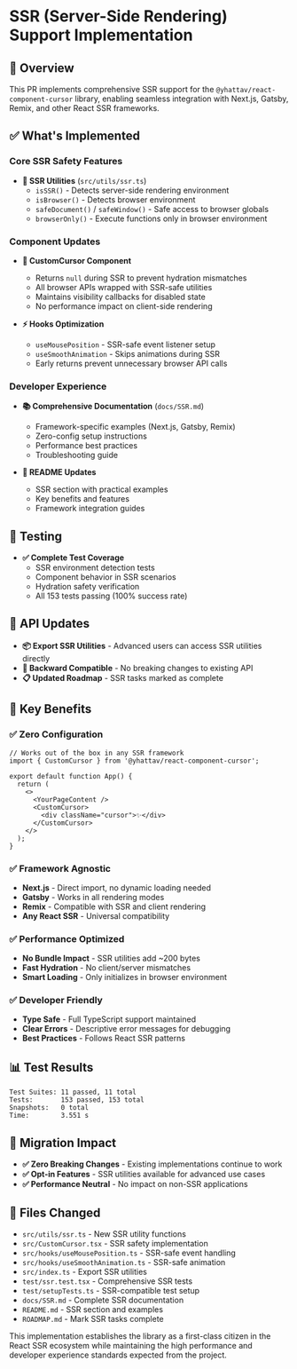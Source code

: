 # SSR (Server-Side Rendering) Support Implementation

## 🎯 Overview
This PR implements comprehensive SSR support for the `@yhattav/react-component-cursor` library, enabling seamless integration with Next.js, Gatsby, Remix, and other React SSR frameworks.

## ✅ What's Implemented

### Core SSR Safety Features
- **🔧 SSR Utilities** (`src/utils/ssr.ts`)
  - `isSSR()` - Detects server-side rendering environment
  - `isBrowser()` - Detects browser environment 
  - `safeDocument()` / `safeWindow()` - Safe access to browser globals
  - `browserOnly()` - Execute functions only in browser environment

### Component Updates
- **🚀 CustomCursor Component**
  - Returns `null` during SSR to prevent hydration mismatches
  - All browser APIs wrapped with SSR-safe utilities
  - Maintains visibility callbacks for disabled state
  - No performance impact on client-side rendering

- **⚡ Hooks Optimization**
  - `useMousePosition` - SSR-safe event listener setup
  - `useSmoothAnimation` - Skips animations during SSR
  - Early returns prevent unnecessary browser API calls

### Developer Experience
- **📚 Comprehensive Documentation** (`docs/SSR.md`)
  - Framework-specific examples (Next.js, Gatsby, Remix)
  - Zero-config setup instructions
  - Performance best practices
  - Troubleshooting guide

- **📖 README Updates**
  - SSR section with practical examples
  - Key benefits and features
  - Framework integration guides

## 🧪 Testing
- **✅ Complete Test Coverage**
  - SSR environment detection tests
  - Component behavior in SSR scenarios  
  - Hydration safety verification
  - All 153 tests passing (100% success rate)

## 🔄 API Updates
- **📦 Export SSR Utilities** - Advanced users can access SSR utilities directly
- **🎯 Backward Compatible** - No breaking changes to existing API
- **📋 Updated Roadmap** - SSR tasks marked as complete

## 🚀 Key Benefits

### ✅ Zero Configuration
```tsx
// Works out of the box in any SSR framework
import { CustomCursor } from '@yhattav/react-component-cursor';

export default function App() {
  return (
    <>
      <YourPageContent />
      <CustomCursor>
        <div className="cursor">✨</div>
      </CustomCursor>
    </>
  );
}
```

### ✅ Framework Agnostic
- **Next.js** - Direct import, no dynamic loading needed
- **Gatsby** - Works in all rendering modes  
- **Remix** - Compatible with SSR and client rendering
- **Any React SSR** - Universal compatibility

### ✅ Performance Optimized
- **No Bundle Impact** - SSR utilities add ~200 bytes
- **Fast Hydration** - No client/server mismatches
- **Smart Loading** - Only initializes in browser environment

### ✅ Developer Friendly
- **Type Safe** - Full TypeScript support maintained
- **Clear Errors** - Descriptive error messages for debugging
- **Best Practices** - Follows React SSR patterns

## 📊 Test Results
```
Test Suites: 11 passed, 11 total
Tests:       153 passed, 153 total
Snapshots:   0 total
Time:        3.551 s
```

## 🔄 Migration Impact
- **✅ Zero Breaking Changes** - Existing implementations continue to work
- **✅ Opt-in Features** - SSR utilities available for advanced use cases
- **✅ Performance Neutral** - No impact on non-SSR applications

## 📝 Files Changed
- `src/utils/ssr.ts` - New SSR utility functions
- `src/CustomCursor.tsx` - SSR safety implementation
- `src/hooks/useMousePosition.ts` - SSR-safe event handling
- `src/hooks/useSmoothAnimation.ts` - SSR-safe animation
- `src/index.ts` - Export SSR utilities
- `test/ssr.test.tsx` - Comprehensive SSR tests
- `test/setupTests.ts` - SSR-compatible test setup
- `docs/SSR.md` - Complete SSR documentation
- `README.md` - SSR section and examples
- `ROADMAP.md` - Mark SSR tasks complete

This implementation establishes the library as a first-class citizen in the React SSR ecosystem while maintaining the high performance and developer experience standards expected from the project. 